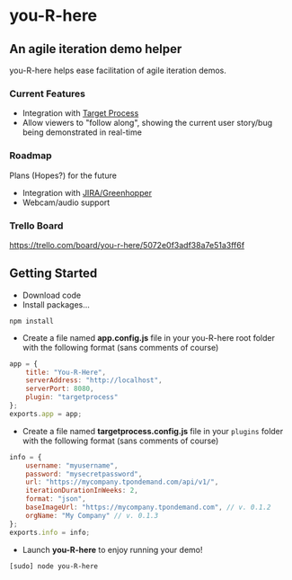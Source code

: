 you-R-here
==========

An agile iteration demo helper
------------------------------

you-R-here helps ease facilitation of agile iteration demos.

### Current Features
*  Integration with [Target Process](http://www.targetprocess.com/)
*  Allow viewers to "follow along", showing the current user story/bug being demonstrated in real-time

### Roadmap
Plans (Hopes?) for the future
*  Integration with [JIRA/Greenhopper](http://www.atlassian.com/software/greenhopper/overview)
*  Webcam/audio support

### Trello Board
https://trello.com/board/you-r-here/5072e0f3adf38a7e51a3ff6f

Getting Started
------------------------------

*  Download code
*  Install packages...

```Shell
npm install
```
*  Create a file named __app.config.js__ file in your you-R-here root folder with the following format (sans comments of course)
```javascript
app = {
	title: "You-R-Here",
	serverAddress: "http://localhost",
	serverPort: 8080,
	plugin: "targetprocess"
};
exports.app = app;
```

*  Create a file named __targetprocess.config.js__ file in your `plugins` folder with the following format (sans comments of course)
```javascript
info = {
	username: "myusername",
	password: "mysecretpassword",
	url: "https://mycompany.tpondemand.com/api/v1/",
	iterationDurationInWeeks: 2,
	format: "json",
	baseImageUrl: "https://mycompany.tpondemand.com", // v. 0.1.2
	orgName: "My Company" // v. 0.1.3
};
exports.info = info;
```

*  Launch __you-R-here__ to enjoy running your demo!

```Shell
[sudo] node you-R-here
```
